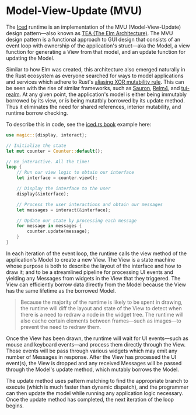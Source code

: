 # Model-View-Update (MVU)

The [Iced][iced] runtime is an implementation of the MVU (Model-View-Update) design pattern—also known as [TEA (The Elm Architecture)][tea]. The MVU design pattern is a functional approach to GUI design that consists of an event loop with ownership of the application's struct—aka the Model, a view function for generating a View from that model, and an update function for updating the Model.

Similar to how Elm was created, this architecture also emerged naturally in the Rust ecosystem as everyone searched for ways to model applications and services which adhere to Rust's [aliasing XOR mutability rule][aliasing-xor-mutability]. This can be seen with the rise of similar frameworks, such as [Sauron][sauron], [Relm4][relm4], and [tui-realm][tuirealm]. At any given point, the application's model is either being immutably borrowed by its view, or is being mutatbly borrowed by its update method. Thus it eliminates the need for shared references, interior mutability, and runtime borrow checking.

To describe this in code, see the [iced.rs book][iced-rs-book] example here:

```rs
use magic::{display, interact};

// Initialize the state
let mut counter = Counter::default();

// Be interactive. All the time! 
loop {
    // Run our view logic to obtain our interface
    let interface = counter.view();

    // Display the interface to the user
    display(&interface);

    // Process the user interactions and obtain our messages
    let messages = interact(&interface);

    // Update our state by processing each message
    for message in messages {
        counter.update(message);
    }
}
```

In each iteration of the event loop, the runtime calls the view method of the application's Model to create a new View. The View is a state machine whose purpose is both to describe the layout of the interface and how to draw it; and to be a streamlined pipeline for processing UI events and yielding any Messages from widgets in the View that they triggered. The View can efficiently borrow data directly from the Model because the View has the same lifetime as the borrowed Model.

> Because the majority of the runtime is likely to be spent in drawing, the runtime will diff the layout and state of the View to detect when there is a need to redraw a node in the widget tree. The runtime will also cache certain elements between frames—such as images—to prevent the need to redraw them.

Once the View has been drawn, the runtime will wait for UI events—such as mouse and keyboard events—and process them directly through the View. Those events will be pass through various widgets which may emit any number of Messages in response. After the View has processed the UI event(s), the View is dropped and any received Messages will be passed through the Model's update method, which mutably borrows the Model.

The update method uses pattern matching to find the appropriate branch to execute (which is much faster than dynamic dispatch), and the programmer can then update the model while running any application logic necessary. Once the update method has completed, the next iteration of the loop begins.

[aliasing-xor-mutability]: https://cmpt-479-982.github.io/week1/safety_features_of_rust.html#the-borrow-checker-and-the-aliasing-xor-mutability-principle
[iced]: https://iced.rs/
[iced-rs-book]: https://book.iced.rs/the-runtime.html#looping-around
[pop-os]: https://system76.com/pop
[relm4]: https://crates.io/crates/relm4
[sauron]: https://crates.io/crates/sauron
[system76]: https://system76.com/
[tea]: https://guide.elm-lang.org/architecture/
[tuirealm]: https://crates.io/crates/tuirealm
